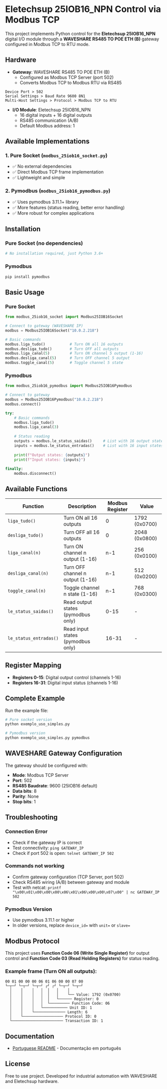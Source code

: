 # Eletechsup 25IOB16_NPN Control via Modbus TCP

This project implements Python control for the **Eletechsup 25IOB16_NPN** digital I/O module through a **WAVESHARE RS485 TO POE ETH (B)** gateway configured in Modbus TCP to RTU mode.

## Hardware

- **Gateway**: WAVESHARE RS485 TO POE ETH (B)
  - Configured as Modbus TCP Server (port 502)
  - Converts Modbus TCP to Modbus RTU via RS485
``` Network Settings > Work Mode > TCP Server
Device Port > 502
Serial Settings > Baud Rate 9600 8N1 
Multi-Host Settings > Protocol > Modbus TCP to RTU
```


- **I/O Module**: Eletechsup 25IOB16_NPN
  - 16 digital inputs + 16 digital outputs
  - RS485 communication (A/B)
  - Default Modbus address: 1

## Available Implementations

### 1. Pure Socket (`modbus_25iob16_socket.py`)
- ✅ No external dependencies
- ✅ Direct Modbus TCP frame implementation
- ✅ Lightweight and simple

### 2. Pymodbus (`modbus_25iob16_pymodbus.py`)
- ✅ Uses pymodbus 3.11.1+ library
- ✅ More features (status reading, better error handling)
- ✅ More robust for complex applications

## Installation

### Pure Socket (no dependencies)
```bash
# No installation required, just Python 3.6+
```

### Pymodbus
```bash
pip install pymodbus
```

## Basic Usage

### Pure Socket
```python
from modbus_25iob16_socket import Modbus25IOB16Socket

# Connect to gateway (WAVESHARE IP)
modbus = Modbus25IOB16Socket("10.0.2.218")

# Basic commands
modbus.liga_tudo()           # Turn ON all 16 outputs
modbus.desliga_tudo()        # Turn OFF all outputs
modbus.liga_canal(5)         # Turn ON channel 5 output (1-16)
modbus.desliga_canal(5)      # Turn OFF channel 5 output
modbus.toggle_canal(5)       # Toggle channel 5 state
```

### Pymodbus
```python
from modbus_25iob16_pymodbus import Modbus25IOB16Pymodbus

# Connect to gateway
modbus = Modbus25IOB16Pymodbus("10.0.2.218")
modbus.connect()

try:
    # Basic commands
    modbus.liga_tudo()
    modbus.liga_canal(3)
    
    # Status reading
    outputs = modbus.le_status_saidas()     # List with 16 output states
    inputs = modbus.le_status_entradas()    # List with 16 input states
    
    print(f"Output states: {outputs}")
    print(f"Input states: {inputs}")
    
finally:
    modbus.disconnect()
```

## Available Functions

| Function | Description | Modbus Register | Value |
|----------|-------------|----------------|--------|
| `liga_tudo()` | Turn ON all 16 outputs | 0 | 1792 (0x0700) |
| `desliga_tudo()` | Turn OFF all 16 outputs | 0 | 2048 (0x0800) |
| `liga_canal(n)` | Turn ON channel n output (1-16) | n-1 | 256 (0x0100) |
| `desliga_canal(n)` | Turn OFF channel n output (1-16) | n-1 | 512 (0x0200) |
| `toggle_canal(n)` | Toggle channel n state (1-16) | n-1 | 768 (0x0300) |
| `le_status_saidas()` | Read output states (pymodbus only) | 0-15 | - |
| `le_status_entradas()` | Read input states (pymodbus only) | 16-31 | - |

## Register Mapping

- **Registers 0-15**: Digital output control (channels 1-16)
- **Registers 16-31**: Digital input status (channels 1-16)

## Complete Example

Run the example file:
```bash
# Pure socket version
python exemplo_uso_simples.py

# Pymodbus version  
python exemplo_uso_simples.py pymodbus
```

## WAVESHARE Gateway Configuration

The gateway should be configured with:
- **Mode**: Modbus TCP Server
- **Port**: 502
- **RS485 Baudrate**: 9600 (25IOB16 default)
- **Data bits**: 8
- **Parity**: None
- **Stop bits**: 1

## Troubleshooting

### Connection Error
- Check if the gateway IP is correct
- Test connectivity: `ping GATEWAY_IP`
- Check if port 502 is open: `telnet GATEWAY_IP 502`

### Commands not working
- Confirm gateway configuration (TCP Server, port 502)
- Check RS485 wiring (A/B) between gateway and module
- Test with netcat: `printf "\x00\x01\x00\x00\x00\x06\x01\x06\x00\x00\x07\x00" | nc GATEWAY_IP 502`

### Pymodbus Version
- Use pymodbus 3.11.1 or higher
- In older versions, replace `device_id=` with `unit=` or `slave=`

## Modbus Protocol

This project uses **Function Code 06 (Write Single Register)** for output control and **Function Code 03 (Read Holding Registers)** for status reading.

### Example frame (Turn ON all outputs):
```
00 01 00 00 00 06 01 06 00 00 07 00
└─┬─┘ └─┬─┘ └─┬─┘ ┌┘ ┌┘ └─┬─┘ └─┬─┘
  │    │    │   │  │   │    │
  │    │    │   │  │   │    └── Value: 1792 (0x0700)
  │    │    │   │  │   └────── Register: 0
  │    │    │   │  └───────── Function Code: 06
  │    │    │   └─────────── Unit ID: 1
  │    │    └────────────── Length: 6
  │    └────────────────── Protocol ID: 0
  └─────────────────────── Transaction ID: 1
```

## Documentation

- [Portuguese README](README_PT.md) - Documentação em português

## License

Free to use project. Developed for industrial automation with WAVESHARE and Eletechsup hardware.
